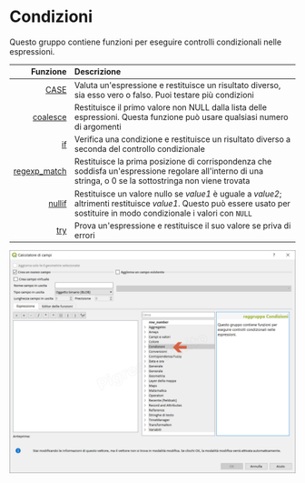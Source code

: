 # Condizioni

Questo gruppo contiene funzioni per eseguire controlli condizionali nelle espressioni. 

| Funzione  | Descrizione|
|----------:|:-----------|
|[CASE](case.md)|	Valuta un'espressione e restituisce un risultato diverso, sia esso vero o falso. Puoi testare più condizioni|
|[coalesce](coalesce.md)|Restituisce il primo valore non NULL dalla lista delle espressioni. Questa funzione può usare qualsiasi numero di argomenti|
|[if](if.md)|	Verifica una condizione e restituisce un risultato diverso a seconda del controllo condizionale
|[regexp_match](regexp_match.md)|Restituisce la prima posizione di corrispondenza che soddisfa un'espressione regolare all'interno di una stringa, o 0 se la sottostringa non viene trovata|
|[nullif](nullif.md)|	Restituisce un valore nullo se _value1_ è uguale a _value2_; altrimenti restituisce _value1_. Questo può essere usato per sostituire in modo condizionale i valori con `NULL`|
|[try](try.md)|Prova un'espressione e restituisce il suo valore se priva di errori|


![](../../img/condizioni/gruppo_condizioni1.png)
